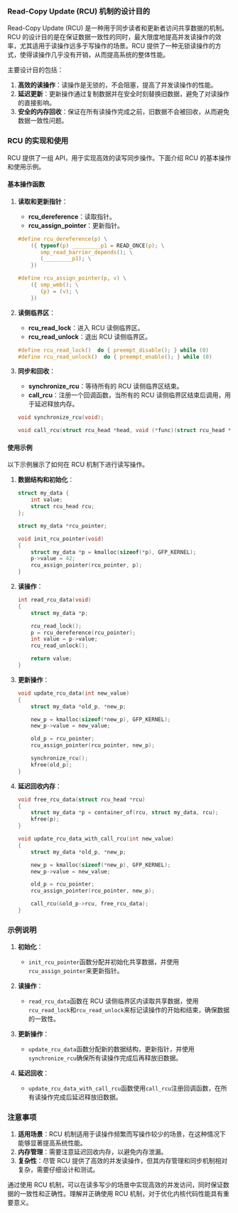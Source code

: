 ### Read-Copy Update (RCU) 机制的设计目的

Read-Copy Update (RCU) 是一种用于同步读者和更新者访问共享数据的机制。RCU 的设计目的是在保证数据一致性的同时，最大限度地提高并发读操作的效率，尤其适用于读操作远多于写操作的场景。RCU 提供了一种无锁读操作的方式，使得读操作几乎没有开销，从而提高系统的整体性能。

主要设计目的包括：

1. **高效的读操作**：读操作是无锁的，不会阻塞，提高了并发读操作的性能。
2. **延迟更新**：更新操作通过复制数据并在安全时刻替换旧数据，避免了对读操作的直接影响。
3. **安全的内存回收**：保证在所有读操作完成之前，旧数据不会被回收，从而避免数据一致性问题。

### RCU 的实现和使用

RCU 提供了一组 API，用于实现高效的读写同步操作。下面介绍 RCU 的基本操作和使用示例。

#### 基本操作函数

1. **读取和更新指针**：
    - **rcu_dereference**：读取指针。
    - **rcu_assign_pointer**：更新指针。

   ```c
   #define rcu_dereference(p) \
       ({ typeof(p) _________p1 = READ_ONCE(p); \
          smp_read_barrier_depends(); \
          (_________p1); \
       })
   
   #define rcu_assign_pointer(p, v) \
       ({ smp_wmb(); \
          (p) = (v); \
       })
   ```

2. **读侧临界区**：
    - **rcu_read_lock**：进入 RCU 读侧临界区。
    - **rcu_read_unlock**：退出 RCU 读侧临界区。

   ```c
   #define rcu_read_lock()  do { preempt_disable(); } while (0)
   #define rcu_read_unlock()  do { preempt_enable(); } while (0)
   ```

3. **同步和回收**：
    - **synchronize_rcu**：等待所有的 RCU 读侧临界区结束。
    - **call_rcu**：注册一个回调函数，当所有的 RCU 读侧临界区结束后调用，用于延迟释放内存。

   ```c
   void synchronize_rcu(void);
   
   void call_rcu(struct rcu_head *head, void (*func)(struct rcu_head *head));
   ```

#### 使用示例

以下示例展示了如何在 RCU 机制下进行读写操作。

1. **数据结构和初始化**：

   ```c
   struct my_data {
       int value;
       struct rcu_head rcu;
   };

   struct my_data *rcu_pointer;

   void init_rcu_pointer(void)
   {
       struct my_data *p = kmalloc(sizeof(*p), GFP_KERNEL);
       p->value = 42;
       rcu_assign_pointer(rcu_pointer, p);
   }
   ```

2. **读操作**：

   ```c
   int read_rcu_data(void)
   {
       struct my_data *p;

       rcu_read_lock();
       p = rcu_dereference(rcu_pointer);
       int value = p->value;
       rcu_read_unlock();

       return value;
   }
   ```

3. **更新操作**：

   ```c
   void update_rcu_data(int new_value)
   {
       struct my_data *old_p, *new_p;

       new_p = kmalloc(sizeof(*new_p), GFP_KERNEL);
       new_p->value = new_value;

       old_p = rcu_pointer;
       rcu_assign_pointer(rcu_pointer, new_p);

       synchronize_rcu();
       kfree(old_p);
   }
   ```

4. **延迟回收内存**：

   ```c
   void free_rcu_data(struct rcu_head *rcu)
   {
       struct my_data *p = container_of(rcu, struct my_data, rcu);
       kfree(p);
   }

   void update_rcu_data_with_call_rcu(int new_value)
   {
       struct my_data *old_p, *new_p;

       new_p = kmalloc(sizeof(*new_p), GFP_KERNEL);
       new_p->value = new_value;

       old_p = rcu_pointer;
       rcu_assign_pointer(rcu_pointer, new_p);

       call_rcu(&old_p->rcu, free_rcu_data);
   }
   ```

### 示例说明

1. **初始化**：
    - `init_rcu_pointer`函数分配并初始化共享数据，并使用`rcu_assign_pointer`来更新指针。

2. **读操作**：
    - `read_rcu_data`函数在 RCU 读侧临界区内读取共享数据，使用`rcu_read_lock`和`rcu_read_unlock`来标记读操作的开始和结束，确保数据的一致性。

3. **更新操作**：
    - `update_rcu_data`函数分配新的数据结构，更新指针，并使用`synchronize_rcu`确保所有读操作完成后再释放旧数据。

4. **延迟回收**：
    - `update_rcu_data_with_call_rcu`函数使用`call_rcu`注册回调函数，在所有读操作完成后延迟释放旧数据。

### 注意事项

1. **适用场景**：RCU 机制适用于读操作频繁而写操作较少的场景，在这种情况下能够显著提高系统性能。
2. **内存管理**：需要注意延迟回收内存，以避免内存泄漏。
3. **复杂性**：尽管 RCU 提供了高效的并发读操作，但其内存管理和同步机制相对复杂，需要仔细设计和测试。

通过使用 RCU 机制，可以在读多写少的场景中实现高效的并发访问，同时保证数据的一致性和正确性。理解并正确使用 RCU 机制，对于优化内核代码性能具有重要意义。